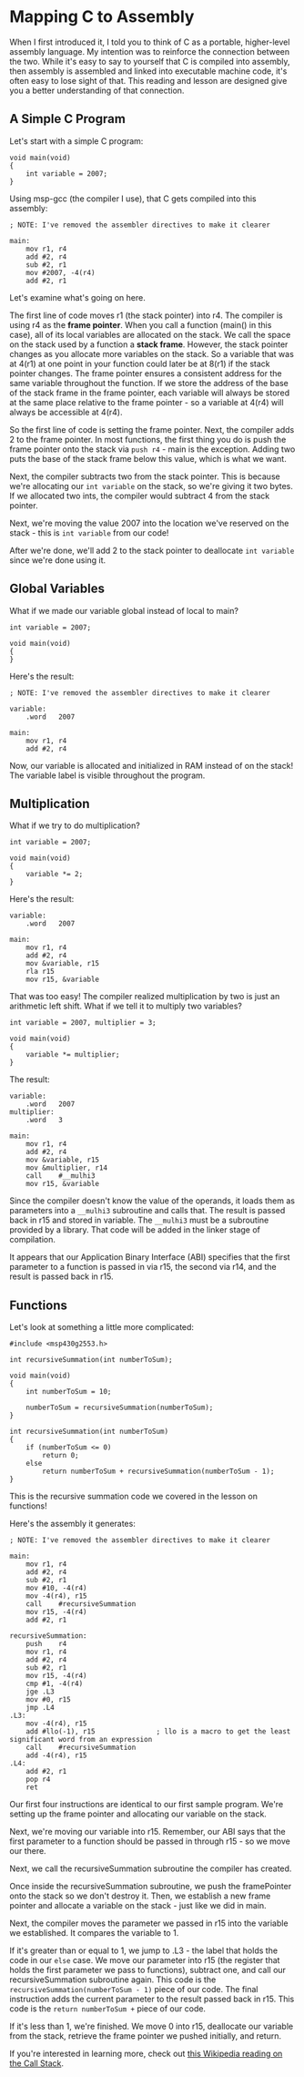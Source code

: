 # Mapping C to Assembly

When I first introduced it, I told you to think of C as a portable, higher-level assembly language.  My intention was to reinforce the connection between the two.  While it's easy to say to yourself that C is compiled into assembly, then assembly is assembled and linked into executable machine code, it's often easy to lose sight of that.  This reading and lesson are designed give you a better understanding of that connection.

## A Simple C Program

Let's start with a simple C program:
```
void main(void)
{
    int variable = 2007;
}
```

Using msp-gcc (the compiler I use), that C gets compiled into this assembly:
```
; NOTE: I've removed the assembler directives to make it clearer

main:
	mov	r1, r4
	add	#2, r4
	sub	#2, r1
	mov	#2007, -4(r4)
	add	#2, r1
```

Let's examine what's going on here.

The first line of code moves r1 (the stack pointer) into r4.  The compiler is using r4 as the **frame pointer**.  When you call a function (main() in this case), all of its local variables are allocated on the stack.  We call the space on the stack used by a function a **stack frame**.  However, the stack pointer changes as you allocate more variables on the stack.  So a variable that was at 4(r1) at one point in your function could later be at 8(r1) if the stack pointer changes.  The frame pointer ensures a consistent address for the same variable throughout the function.  If we store the address of the base of the stack frame in the frame pointer, each variable will always be stored at the same place relative to the frame pointer - so a variable at 4(r4) will always be accessible at 4(r4).

So the first line of code is setting the frame pointer.  Next, the compiler adds 2 to the frame pointer.  In most functions,  the first thing you do is push the frame pointer onto the stack via `push r4` - main is the exception.  Adding two puts the base of the stack frame below this value, which is what we want.

Next, the compiler subtracts two from the stack pointer.  This is because we're allocating our `int variable` on the stack, so we're giving it two bytes.  If we allocated two ints, the compiler would subtract 4 from the stack pointer.

Next, we're moving the value 2007 into the location we've reserved on the stack - this is `int variable` from our code!

After we're done, we'll add 2 to the stack pointer to deallocate `int variable` since we're done using it.

## Global Variables

What if we made our variable global instead of local to main?

```
int variable = 2007;

void main(void)
{
}
```

Here's the result:
```
; NOTE: I've removed the assembler directives to make it clearer

variable:
	.word	2007

main:
	mov	r1, r4
	add	#2, r4
```

Now, our variable is allocated and initialized in RAM instead of on the stack!  The variable label is visible throughout the program.

## Multiplication

What if we try to do multiplication?
```
int variable = 2007;

void main(void)
{
    variable *= 2;
}
```

Here's the result:
```
variable:
	.word	2007

main:
	mov	r1, r4
	add	#2, r4
	mov	&variable, r15
	rla	r15
	mov	r15, &variable
```

That was too easy!  The compiler realized multiplication by two is just an arithmetic left shift.  What if we tell it to multiply two variables?

```
int variable = 2007, multiplier = 3;

void main(void)
{
    variable *= multiplier;
}
```

The result:
```
variable:
	.word	2007
multiplier:
	.word	3

main:
	mov	r1, r4
	add	#2, r4
	mov	&variable, r15
	mov	&multiplier, r14
	call	#__mulhi3
	mov	r15, &variable
```

Since the compiler doesn't know the value of the operands, it loads them as parameters into a `__mulhi3` subroutine and calls that.  The result is passed back in r15 and stored in variable.  The `__mulhi3` must be a subroutine provided by a library.  That code will be added in the linker stage of compilation.

It appears that our Application Binary Interface (ABI) specifies that the first parameter to a function is passed in via r15, the second via r14, and the result is passed back in r15.

## Functions

Let's look at something a little more complicated:
```
#include <msp430g2553.h>

int recursiveSummation(int numberToSum);

void main(void)
{
    int numberToSum = 10;

    numberToSum = recursiveSummation(numberToSum);
}

int recursiveSummation(int numberToSum)
{
    if (numberToSum <= 0)
        return 0;
    else 
        return numberToSum + recursiveSummation(numberToSum - 1);
}
```

This is the recursive summation code we covered in the lesson on functions!

Here's the assembly it generates:
```
; NOTE: I've removed the assembler directives to make it clearer

main:
	mov	r1, r4
	add	#2, r4
	sub	#2, r1
	mov	#10, -4(r4)
	mov	-4(r4), r15
	call	#recursiveSummation
	mov	r15, -4(r4)
	add	#2, r1

recursiveSummation:
	push	r4
	mov	r1, r4
	add	#2, r4
	sub	#2, r1
	mov	r15, -4(r4)
	cmp	#1, -4(r4)
	jge	.L3
	mov	#0, r15
	jmp	.L4
.L3:
	mov	-4(r4), r15
	add	#llo(-1), r15               ; llo is a macro to get the least significant word from an expression
	call	#recursiveSummation
	add	-4(r4), r15
.L4:
	add	#2, r1
	pop	r4
	ret
```

Our first four instructions are identical to our first sample program.  We're setting up the frame pointer and allocating our variable on the stack.

Next, we're moving our variable into r15.  Remember, our ABI says that the first parameter to a function should be passed in through r15 - so we move our there.

Next, we call the recursiveSummation subroutine the compiler has created.

Once inside the recursiveSummation subroutine, we push the framePointer onto the stack so we don't destroy it.  Then, we establish a new frame pointer and allocate a variable on the stack - just like we did in main.

Next, the compiler moves the parameter we passed in r15 into the variable we established.  It compares the variable to 1.

If it's greater than or equal to 1, we jump to .L3 - the label that holds the code in our `else` case.  We move our parameter into r15 (the register that holds the first parameter we pass to functions), subtract one, and call our recursiveSummation subroutine again.  This code is the `recursiveSummation(numberToSum - 1)` piece of our code.  The final instruction adds the current parameter to the result passed back in r15.  This code is the `return numberToSum +` piece of our code.

If it's less than 1, we're finished.  We move 0 into r15, deallocate our variable from the stack, retrieve the frame pointer we pushed initially, and return.

If you're interested in learning more, check out [this Wikipedia reading on the Call Stack](http://en.wikipedia.org/wiki/Call_stack).
